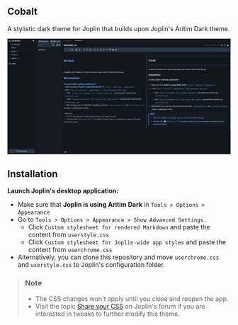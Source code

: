 
## Cobalt

A stylistic dark theme for Joplin that builds upon Joplin's Aritim Dark theme.

![](cobalt.png)

## Installation

**Launch Joplin's desktop application:**
- Make sure that **Joplin is using Aritim Dark** in `Tools > Options > Appearance`
- Go to `Tools > Options > Appearance > Show Advanced Settings.` 
	- Click `Custom stylesheet for rendered Markdown` and paste the content from `userstyle.css`
	- Click `Custom stylesheet for Joplin-wide app styles` and paste the content from `userchrome.css`
-   Alternatively, you can clone this repository and move `userchrome.css` and `userstyle.css` to Joplin's configuration folder. 

> ### Note
> - The CSS changes won't apply until you close and reopen the app.
> - Visit the topic [Share your CSS](https://discourse.joplinapp.org/t/share-your-css/1730) on Joplin's forum if you are interested in tweaks to further modify this theme.

